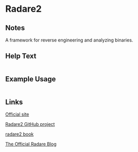 # Radare2

Notes
-------
A framework for reverse engineering and analyzing binaries.


Help Text
-------
```

```

Example Usage
-------


```

```

Links
-------
[Official site](http://www.radare.org/)

[Radare2 GitHub project](https://github.com/radare/radare2)

[radare2 book](http://maijin.github.io/radare2book/)

[The Official Radare Blog](http://radare.today/)
